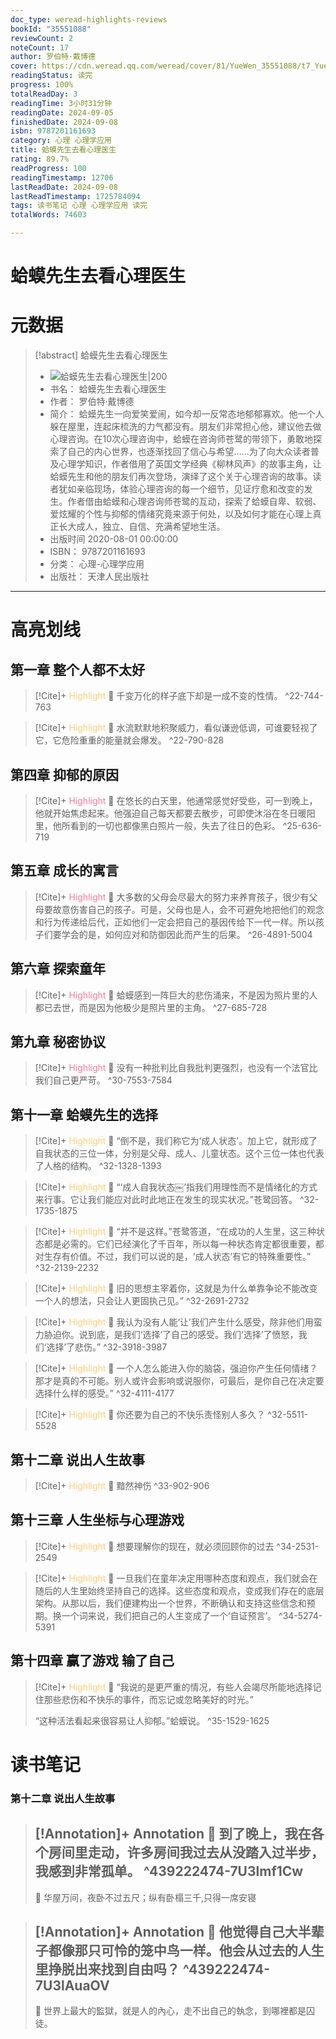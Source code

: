 ```yaml
---
doc_type: weread-highlights-reviews
bookId: "35551088"
reviewCount: 2
noteCount: 17
author: 罗伯特·戴博德
cover: https://cdn.weread.qq.com/weread/cover/81/YueWen_35551088/t7_YueWen_35551088.jpg
readingStatus: 读完
progress: 100%
totalReadDay: 3
readingTime: 3小时31分钟
readingDate: 2024-09-05
finishedDate: 2024-09-08
isbn: 9787201161693
category: 心理 心理学应用
title: 蛤蟆先生去看心理医生
rating: 89.7%
readProgress: 100
readingTimestamp: 12706
lastReadDate: 2024-09-08
lastReadTimestamp: 1725784094
tags: 读书笔记 心理 心理学应用 读完
totalWords: 74603

---
```


# 蛤蟆先生去看心理医生

# 元数据
> [!abstract] 蛤蟆先生去看心理医生
> - ![ 蛤蟆先生去看心理医生|200](https://cdn.weread.qq.com/weread/cover/81/YueWen_35551088/t7_YueWen_35551088.jpg)
> - 书名： 蛤蟆先生去看心理医生
> - 作者： 罗伯特·戴博德
> - 简介： 蛤蟆先生一向爱笑爱闹，如今却一反常态地郁郁寡欢。他一个人躲在屋里，连起床梳洗的力气都没有。朋友们非常担心他，建议他去做心理咨询。在10次心理咨询中，蛤蟆在咨询师苍鹭的带领下，勇敢地探索了自己的内心世界，也逐渐找回了信心与希望……为了向大众读者普及心理学知识，作者借用了英国文学经典《柳林风声》的故事主角，让蛤蟆先生和他的朋友们再次登场，演绎了这个关于心理咨询的故事。读者犹如亲临现场，体验心理咨询的每一个细节，见证疗愈和改变的发生。作者借由蛤蟆和心理咨询师苍鹭的互动，探索了蛤蟆自卑、软弱、爱炫耀的个性与抑郁的情绪究竟来源于何处，以及如何才能在心理上真正长大成人，独立、自信、充满希望地生活。
> - 出版时间 2020-08-01 00:00:00
> - ISBN： 9787201161693
> - 分类： 心理-心理学应用
> - 出版社： 天津人民出版社



---

# 高亮划线

## 第一章 整个人都不太好

> [!Cite]+ <span style="color: #ffce78;">Highlight</span>
> 📌 千变万化的样子底下却是一成不变的性情。
> ^22-744-763

> [!Cite]+ <span style="color: #ffce78;">Highlight</span>
> 📌 水流默默地积聚威力，看似谦逊低调，可谁要轻视了它，它危险重重的能量就会爆发。
> ^22-790-828
## 第四章 抑郁的原因

> [!Cite]+ <span style="color: #ff7898;">Highlight</span>
> 📌 在悠长的白天里，他通常感觉好受些，可一到晚上，他就开始焦虑起来。他强迫自己每天都要去散步，可即使沐浴在冬日暖阳里，他所看到的一切也都像黑白照片一般，失去了往日的色彩。
> ^25-636-719
## 第五章 成长的寓言

> [!Cite]+ <span style="color: #ff7898;">Highlight</span>
> 📌 大多数的父母会尽最大的努力来养育孩子，很少有父母要故意伤害自己的孩子。可是，父母也是人，会不可避免地把他们的观念和行为传递给后代，正如他们一定会把自己的基因传给下一代一样。所以孩子们要学会的是，如何应对和防御因此而产生的后果。
> ^26-4891-5004
## 第六章 探索童年

> [!Cite]+ <span style="color: #ff7898;">Highlight</span>
> 📌 蛤蟆感到一阵巨大的悲伤涌来，不是因为照片里的人都已去世，而是因为他极少是照片里的主角。
> ^27-685-728
## 第九章 秘密协议

> [!Cite]+ <span style="color: #ff7898;">Highlight</span>
> 📌 没有一种批判比自我批判更强烈，也没有一个法官比我们自己更严苛。
> ^30-7553-7584
## 第十一章 蛤蟆先生的选择

> [!Cite]+ <span style="color: #ffce78;">Highlight</span>
> 📌 “倒不是，我们称它为‘成人状态’。加上它，就形成了自我状态的三位一体，分别是父母、成人、儿童状态。这个三位一体也代表了人格的结构。
> ^32-1328-1393

> [!Cite]+ <span style="color: #ffce78;">Highlight</span>
> 📌 “‘成人自我状态￼’指我们用理性而不是情绪化的方式来行事。它让我们能应对此时此地正在发生的现实状况。”苍鹭回答。
> ^32-1735-1875

> [!Cite]+ <span style="color: #ffce78;">Highlight</span>
> 📌 “并不是这样。”苍鹭答道，“在成功的人生里，这三种状态都是必需的。它们已经演化了千百年，所以每一种状态肯定都很重要，都对生存有价值。不过，我们可以说的是，‘成人状态’有它的特殊重要性。”
> ^32-2139-2232

> [!Cite]+ <span style="color: #ffce78;">Highlight</span>
> 📌 旧的思想主宰着你，这就是为什么单靠争论不能改变一个人的想法，只会让人更固执己见。”
> ^32-2691-2732

> [!Cite]+ <span style="color: #ffce78;">Highlight</span>
> 📌 我认为没有人能‘让’我们产生什么感受，除非他们用蛮力胁迫你。说到底，是我们‘选择’了自己的感受。我们‘选择’了愤怒，我们‘选择’了悲伤。”
> ^32-3918-3987

> [!Cite]+ <span style="color: #ffce78;">Highlight</span>
> 📌 一个人怎么能进入你的脑袋，强迫你产生任何情绪？那才是真的不可能。别人或许会影响或说服你，可最后，是你自己在决定要选择什么样的感受。”
> ^32-4111-4177

> [!Cite]+ <span style="color: #ffce78;">Highlight</span>
> 📌 你还要为自己的不快乐责怪别人多久？
> ^32-5511-5528
## 第十二章 说出人生故事

> [!Cite]+ <span style="color: #ffce78;">Highlight</span>
> 📌 黯然神伤
> ^33-902-906
## 第十三章 人生坐标与心理游戏

> [!Cite]+ <span style="color: #ffce78;">Highlight</span>
> 📌 想要理解你的现在，就必须回顾你的过去
> ^34-2531-2549

> [!Cite]+ <span style="color: #ffce78;">Highlight</span>
> 📌 一旦我们在童年决定用哪种态度和观点，我们就会在随后的人生里始终坚持自己的选择。这些态度和观点，变成我们存在的底层架构。从那以后，我们便建构出一个世界，不断确认和支持这些信念和预期。换一个词来说，我们把自己的人生变成了一个‘自证预言’。
> ^34-5274-5391
## 第十四章 赢了游戏 输了自己

> [!Cite]+ <span style="color: #ffce78;">Highlight</span>
> 📌 “我说的是更严重的情况，有些人会竭尽所能地选择记住那些悲伤和不快乐的事件，而忘记或忽略美好的时光。”
>
>“这种活法看起来很容易让人抑郁。”蛤蟆说。
> ^35-1529-1625
# 读书笔记

### 第十二章 说出人生故事

> [!Annotation]+ <span style="color: ;">Annotation</span>
> 📌 到了晚上，我在各个房间里走动，许多房间我过去从没踏入过半步，我感到非常孤单。 
> ^439222474-7U3lmf1Cw
> ---
> 💭 华屋万间，夜卧不过五尺；纵有卧榻三千,只得一席安寝

> [!Annotation]+ <span style="color: ;">Annotation</span>
> 📌 他觉得自己大半辈子都像那只可怜的笼中鸟一样。他会从过去的人生里挣脱出来找到自由吗？ 
> ^439222474-7U3lAuaOV
> ---
> 💭 世界上最大的監獄，就是人的內心，走不出自己的執念，到哪裡都是囚徒。
